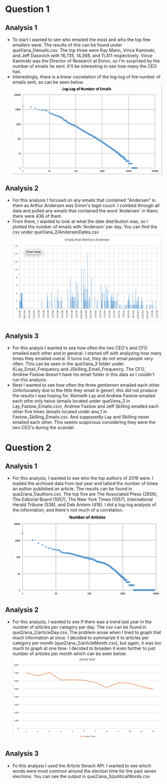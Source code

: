 # Question 1

## Analysis 1
- To start I wanted to see who emailed the most and who the top few emailers were. The results of this can be found under que1/ana_1/emails.csv. The top three were Kay Mann, Vince Kaminski, and Jeff Dasovich with 16,735, 14,368, and 11,411 respectively. Vince Kaminski was the Director of Research at Enron, so I'm surprised by the number of emails he sent. It'll be interesting to see how many the CEO has.
- Interestingly, there is a linear coorelation of the log-log of the number of emails sent, as can be seen below.
![Image of LogLogEmails](que1/ana_1/LogLogEmails.png)

## Analysis 2
- For this analysis I focused on any emails that contained "Andersen" in them as Arthur Andersen was Enron's legal coucil. I combed through all data and pulled any emails that contained the word 'Andersen' in them; there were 436 of them.
- From there, I wanted to look at what the date distribution was, so I plotted the number of emails with 'Anderson' per day. You can find the csv under que1/ana_2/AndersenDates.csv
![Image of AndersonDays](que1/ana_2/AndersonDays.png)

## Analysis 3
- For this analyis I wanted to see how often the two CEO's and CFO emailed each other and in general. I started off with analyzing how many times they emailed overal. It turns out, they do not email people very often. This can be seen in the que1/ana_3 folder under KLay_Email_Frequency and JSkilling_Email_Frequency. The CFO, Andrew Fastow doesn't have his email folder in this data so I couldn't run this analysis. 
- Next I wanted to see how often the three gentlemen emailed each other. Unfortunately due to the little they email in generl, this did not produce the results I was hoping for. Kenneth Lay and Andrew Fastow emailed each othe only twice (emails located under que1/ana_3 in Lay_Fastow_Emails.csv), Andrew Fastow and Jeff Skilling emailed each other five times (emails located under ana_1 in Fastow_Skilling_Emails.csv. And supposedly Lay and Skilling never emailed each other. This seems suspicious considering they were the two CEO's during the scandal.

# Question 2
## Analysis 1
- For this analysis, I wanted to see who the top authors of 2016 were. I loaded the archived data from last year and tallied the number of times an author published an article. The results can be found in que2/ana_1/authors.csv. The top five are The Associated Press (2656), The Editorial Board (1057), The New York Times (1057), International Herald Tribune (538), and Deb Amlem (416). I did a log-log analysis of the information, and there's not much of a correlation.
![Image of AuthorsLogLog](que2/ana_1/AuthorsLogLog.png)

## Analysis 2
- For this analysis, I wanted to see if there was a trend last year in the number of articles per category per day. The csv can be found in que2/ana_2/articleDay.csv. The problem arose when I tried to graph that much information at once. I decided to summarize it to articles per category per month (que2/ana_2/articleMonth.csv), but again, it was too much to graph at one time. I decided to broaden it even further to just number of articles per month which can be seen below.
![Image of totalMonth](que2/ana_2/monthTotal.png)

## Analysis 3
- Fo this analysis I used the Article Serach API. I wanted to see which words were most common around the election time for the past seven elections. You can see the output in que2/ana_3/politicalWords.csv

